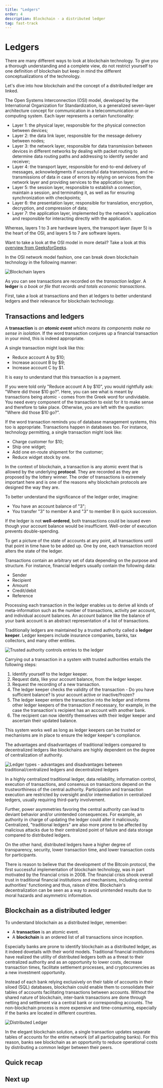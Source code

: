 ```yaml
---
title: "Ledgers"
order: 4
description: Blockchain - a distributed ledger
tag: fast-track
---
```


# Ledgers

There are many different ways to look at blockchain technology. To give you a thorough understanding and a complete view, do not restrict yourself to one definition of blockchain but keep in mind the different conceptualizations of the technology.

Let's dive into how blockchain and the concept of a distributed ledger are linked.

<ExpansionPanel title="Open Systems Interconnection model">

The Open Systems Interconnection (OSI) model, developed by the International Organization for Standardization, is a generalized seven-layer architecture concept for communication in a telecommunication or computing system. Each layer represents a certain functionality:

* Layer 1: the physical layer, responsible for the physical connection between devices;
* Layer 2: the data link layer, responsible for the message delivery between nodes;
* Layer 3: the network layer, responsible for data transmission between devices in different networks by dealing with packet routing to determine data routing paths and addressing to identify sender and receiver;
* Layer 4: the transport layer, responsible for end-to-end delivery of messages, acknowledgments if successful data transmissions, and re-transmissions of data in case of errors by relying on services from the network layer and providing services to the application layer;
* Layer 5: the session layer, responsible to establish a connection, maintain a session, and terminating it, as well as for ensuring synchronization with checkpoints;
* Layer 6: the presentation layer, responsible for translation, encryption, decryption, and compression of data;
* Layer 7: the application layer, implemented by the network's application and responsible for interacting directly with the application.

Whereas, layers 1 to 3 are hardware layers, the transport layer (layer 5) is the heart of the OSI, and layers 5 to 7 are software layers.

Want to take a look at the OSI model in more detail? Take a look at this [overview from GeeksforGeeks](https://www.geeksforgeeks.org/layers-of-osi-model/).

</ExpansionPanel>

In the OSI network model fashion, one can break down blockchain technology in the following manner:

![Blockchain layers](images/blockchain-layers.png)

As you can see transactions are recorded on the _transaction ledger_. A **ledger** is _a book or file that records and totals economic transactions_.

First, take a look at transactions and then at ledgers to better understand ledgers and their relevance for blockchain technology.

## Transactions and ledgers

A **transaction** is _an **atomic event** which means its components make no sense in isolation_. If the word transaction conjures up a financial transaction in your mind, this is indeed appropriate.

A single transaction might look like this:

* Reduce account A by $10;
* Increase account B by $9;
* Increase account C by $1.

It is easy to understand that this transaction is a payment.

If you were told only "Reduce account A by $10", you would rightfully ask: "Where did those $10 go?". Here, you can see what is meant by transactions being atomic - comes from the Greek word for undividable. You need every component of the transaction to exist for it to make sense and therefore to take place. Otherwise, you are left with the question: "Where did those $10 go?".

If the word transaction reminds you of database management systems, this too is appropriate. Transactions happen in databases too. For instance, technology permitting, a single transaction might look like:

* Charge customer for $10;
* Ship one widget;
* Add one en-route shipment for the customer;
* Reduce widget stock by one.

In the context of blockchain, a transaction is any atomic event that is allowed by the underlying **protocol**. They are recorded as they are proposed by the lottery winner. The order of transactions is extremely important here and is one of the reasons why blockchain protocols are designed the way they are.

To better understand the significance of the ledger order, imagine:

* You have an account balance of "3";
* You transfer "3" to member A and "3" to member B in quick succession.

If the ledger is not **well-ordered**, both transactions could be issued even though your account balance would be insufficient. Well-order of execution prevents double-spending.

To get a picture of the state of accounts at any point, all transactions until that point in time have to be added up. One by one, each transaction record alters the state of the ledger.

Transactions contain an arbitrary set of data depending on the purpose and structure. For instance, financial ledgers usually contain the following data:

* Sender
* Recipient
* Amount
* Credit/debit
* Reference

Processing each transaction in the ledger enables us to derive all kinds of meta-information such as the number of transactions, activity per account, and individual account balances. An account balance like the balance of your bank account is an abstract representation of a list of transactions.

Traditionally ledgers are maintained by a trusted authority called a **ledger keeper**. Ledger keepers include insurance companies, banks, tax collectors, and many other entities.

![Trusted authority controls entries to the ledger](images/authority.png)

Carrying out a transaction in a system with trusted authorities entails the following steps:

1. Identify yourself to the ledger keeper.
2. Request data, like your account balance, from the ledger keeper.
3. Request the recording of a new transaction.
4. The ledger keeper checks the validity of the transaction - Do you have sufficient balance? Is your account active or inactive/frozen?
5. The ledger keeper enters the transaction into the ledger and informs other ledger keepers of the transaction if necessary, for example, in the case the transaction's recipient has an account with another bank.
6. The recipient can now identify themselves with their ledger keeper and ascertain their updated balance.

This system works well as long as ledger keepers can be trusted or mechanisms are in place to ensure the ledger keeper's compliance.

The advantages and disadvantages of traditional ledgers compared to decentralized ledgers like blockchains are highly dependent on the degree of centralization of authority.

![Ledger types - advantages and disadvantages between traditional/centralized ledgers and decentralized ledgers](images/table-ledger-type.png)

In a highly centralized traditional ledger, data reliability, information control, execution of transactions, and consensus on transactions depend on the trustworthiness of the central authority. Participation and transaction execution are restricted by oversight and/or intermediation in centralized ledgers, usually requiring third-party involvement.

Further, power asymmetries favoring the central authority can lead to deviant behavior and/or unintended consequences. For example, an authority in charge of updating the ledger could alter it maliciously. Centralized, "traditional ledgers" are also more prone to be affected by malicious attacks due to their centralized point of failure and data storage compared to distributed ledgers.

On the other hand, distributed ledgers have a higher degree of transparency, security, lower transaction time, and lower transaction costs for participants.

<HighlightBox type="info">

There is reason to believe that the development of the Bitcoin protocol, the first successful implementation of blockchain technology, was in part motivated by the financial crisis in 2008. The financial crisis shook overall trust in traditional financial institutions and mechanisms, including central authorities' functioning and thus, raison d'être. Blockchain's decentralization can be seen as a way to avoid unintended results due to moral hazards and asymmetric information.

</HighlightBox>

## Blockchain as a distributed ledger

To understand blockchain as a distributed ledger, remember:

* A **transaction** is an atomic event.
* A **blockchain** is an ordered list of all transactions since inception.

Especially banks are prone to identify blockchain as a distributed ledger, as it indeed dovetails with their world models. Traditional financial institutions have realized the utility of distributed ledgers both as a threat to their centralized authority and as an opportunity to lower costs, decrease transaction times, facilitate settlement processes, and cryptocurrencies as a new investment opportunity.

Instead of each bank relying exclusively on their table of accounts in their siloed (SQL) databases, blockchain could enable them to consolidate their tables of accounts facilitating transactions between accounts. Without the shared nature of blockchain, inter-bank transactions are done through netting and settlement via a central bank or corresponding accounts. The non-blockchain process is more expensive and time-consuming, especially if the banks are located in different countries.

![Distributed Ledger](images/blockchain-as-distributed-ledger.png)

In the elegant blockchain solution, a single transaction updates separate tables of accounts for the entire network (of all participating banks). For this reason, banks see blockchain as an opportunity to reduce operational costs by distributing a common ledger between their peers.

## Quick recap

## Next up
